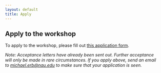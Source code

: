 ```yaml
---
layout: default
title: Apply
---
```


## Apply to the workshop

To apply to the workshop, please fill out [this application form](https://forms.gle/rNQZMdUBMpy2wSzR9).

*Note: Acceptance letters have already been sent out. Further acceptance will only be made in rare circumstances. If you apply above, send an email to michael.erb@nau.edu to make sure that your application is seen.*
